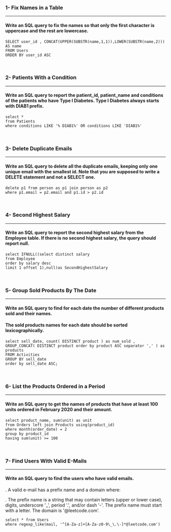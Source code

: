 ### 1- Fix Names in a Table
<hr>

#### Write an SQL query to fix the names so that only the first character is uppercase and the rest are lowercase.

```MySQL
SELECT user_id , CONCAT(UPPER(SUBSTR(name,1,1)),LOWER(SUBSTR(name,2))) AS name 
FROM Users
ORDER BY user_id ASC
```
<br>

### 2- Patients With a Condition
<hr>

#### Write an SQL query to report the patient_id, patient_name and conditions of the patients who have Type I Diabetes. Type I Diabetes always starts with DIAB1 prefix.

```MySQL
select *
from Patients
where conditions LIKE '% DIAB1%' OR conditions LIKE 'DIAB1%'
```
<br>

### 3- Delete Duplicate Emails
<hr>

#### Write an SQL query to delete all the duplicate emails, keeping only one unique email with the smallest id. Note that you are supposed to write a DELETE statement and not a SELECT one.

```MySQL
delete p1 from person as p1 join person as p2
where p1.email = p2.email and p1.id > p2.id
```
<br>

### 4- Second Highest Salary
<hr>

#### Write an SQL query to report the second highest salary from the Employee table. If there is no second highest salary, the query should report null.

```MySQL
select IFNULL((select distinct salary 
from Employee
order by salary desc
limit 1 offset 1),null)as SecondHighestSalary
```
<br>

### 5- Group Sold Products By The Date
<hr>

#### Write an SQL query to find for each date the number of different products sold and their names.

#### The sold products names for each date should be sorted lexicographically.

```MySQL
select sell_date, count( DISTINCT product ) as num_sold ,
GROUP_CONCAT( DISTINCT product order by product ASC separator ',' ) as products
FROM Activities 
GROUP BY sell_date 
order by sell_date ASC;
```
<br>

### 6- List the Products Ordered in a Period
<hr>

#### Write an SQL query to get the names of products that have at least 100 units ordered in February 2020 and their amount.

```MySQL
select product_name, sum(unit) as unit
from Orders left join Products using(product_id)
where month(order_date) = 2 
group by product_id
having sum(unit) >= 100
```
<br>

### 7- Find Users With Valid E-Mails
<hr>

#### Write an SQL query to find the users who have valid emails.

. A valid e-mail has a prefix name and a domain where:

. The prefix name is a string that may contain letters (upper or lower case), digits, underscore '_', period '.', and/or dash '-'. The prefix name must start with a letter.
The domain is '@leetcode.com'.

```MySQL
select * from Users 
where regexp_like(mail, '^[A-Za-z]+[A-Za-z0-9\_\.\-]*@leetcode.com')
```
<br>

